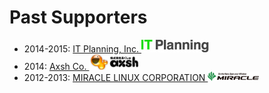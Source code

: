 # Past Supporters

* 2014-2015: [IT Planning, Inc. ![](/img/it_planning_108x20.png)](http://www.itpl.co.jp/en/)
* 2014: [Axsh Co. ![](/img/axsh_81x25.png)](https://github.com/axsh/)
* 2012-2013: [MIRACLE LINUX CORPORATION ![](/img/miraclelinux_82x15.png)](http://www.miraclelinux.com/)

